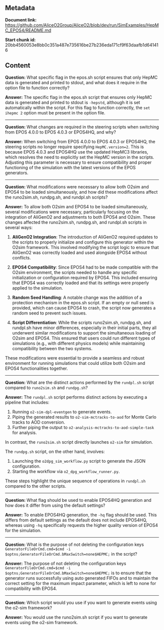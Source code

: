 ## Metadata

**Document link:** https://github.com/AliceO2Group/AliceO2/blob/dev/run/SimExamples/HepMC_EPOS4/README.md

**Start chunk id:** 20bb4560053e8bb0c351a487e735616be27b236eda171cf9f63daafb1d641416

## Content

**Question:** What specific flag in the epos.sh script ensures that only HepMC data is generated and printed to stdout, and what does it require in the option file to function correctly?

**Answer:** The specific flag in the epos.sh script that ensures only HepMC data is generated and printed to stdout is `-hepstd`, although it is set automatically within the script. For this flag to function correctly, the `set ihepmc 2` option must be present in the option file.

---

**Question:** What changes are required in the steering scripts when switching from EPOS 4.0.0 to EPOS 4.0.3 or EPOS4HQ, and why?

**Answer:** When switching from EPOS 4.0.0 to EPOS 4.0.3 or EPOS4HQ, the steering scripts no longer require specifying `HepMC.version=2`. This is because EPOS 4.0.3 and EPOS4HQ use the updated HepMC3 libraries, which resolves the need to explicitly set the HepMC version in the scripts. Adjusting this parameter is necessary to ensure compatibility and proper functioning of the simulation with the latest versions of the EPOS generators.

---

**Question:** What modifications were necessary to allow both O2sim and EPOS4 to be loaded simultaneously, and how did these modifications affect the runo2sim.sh, rundpg.sh, and rundpl.sh scripts?

**Answer:** To allow both O2sim and EPOS4 to be loaded simultaneously, several modifications were necessary, particularly focusing on the integration of AliGenO2 and adjustments to both EPOS4 and O2sim. These changes affected the runo2sim.sh, rundpg.sh, and rundpl.sh scripts in several ways:

1. **AliGenO2 Integration**: The introduction of AliGenO2 required updates to the scripts to properly initialize and configure this generator within the O2sim framework. This involved modifying the script logic to ensure that AliGenO2 was correctly loaded and used alongside EPOS4 without conflicts.

2. **EPOS4 Compatibility**: Since EPOS4 had to be made compatible with the O2sim environment, the scripts needed to handle any specific initialization or configuration required by EPOS4. This included ensuring that EPOS4 was correctly loaded and that its settings were properly applied to the simulation.

3. **Random Seed Handling**: A notable change was the addition of a protection mechanism in the epos.sh script. If an empty or null seed is provided, which can cause EPOS4 to crash, the script now generates a random seed to prevent such issues.

4. **Script Differentiation**: While the scripts runo2sim.sh, rundpg.sh, and rundpl.sh have minor differences, especially in their initial parts, they all underwent similar modifications to support the simultaneous loading of O2sim and EPOS4. This ensured that users could run different types of simulations (e.g., with different physics models) while maintaining compatibility between the two systems.

These modifications were essential to provide a seamless and robust environment for running simulations that could utilize both O2sim and EPOS4 functionalities together.

---

**Question:** What are the distinct actions performed by the `rundpl.sh` script compared to `runo2sim.sh` and `rundpg.sh`?

**Answer:** The `rundpl.sh` script performs distinct actions by executing a pipeline that includes:

1. Running `o2-sim-dpl-eventgen` to generate events.
2. Piping the generated results to `o2-sim-mctracks-to-aod` for Monte Carlo tracks to AOD conversion.
3. Further piping the output to `o2-analysis-mctracks-to-aod-simple-task` for analysis.

In contrast, the `runo2sim.sh` script directly launches `o2-sim` for simulation.

The `rundpg.sh` script, on the other hand, involves:
1. Launching the `o2dpg_sim_workflow.py` script to generate the JSON configuration.
2. Starting the workflow via `o2_dpg_workflow_runner.py`.

These steps highlight the unique sequence of operations in `rundpl.sh` compared to the other scripts.

---

**Question:** What flag should be used to enable EPOS4HQ generation and how does it differ from using the default settings?

**Answer:** To enable EPOS4HQ generation, the `-hq` flag should be used. This differs from default settings as the default does not include EPOS4HQ, whereas using `-hq` specifically requests the higher quality version of EPOS4 for the simulation.

---

**Question:** What is the purpose of not deleting the configuration keys `GeneratorFileOrCmd.cmd=$cmd -i $optns;GeneratorFileOrCmd.bMaxSwitch=none$HEPMC;` in the script?

**Answer:** The purpose of not deleting the configuration keys `GeneratorFileOrCmd.cmd=$cmd -i $optns;GeneratorFileOrCmd.bMaxSwitch=none$HEPMC;` is to ensure that the generator runs successfully using auto generated FIFOs and to maintain the correct setting for the maximum impact parameter, which is left to none for compatibility with EPOS4.

---

**Question:** Which script would you use if you want to generate events using the o2-sim framework?

**Answer:** You would use the runo2sim.sh script if you want to generate events using the o2-sim framework.